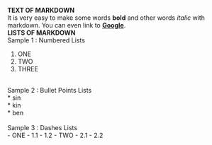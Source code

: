 **TEXT OF MARKDOWN**<br>
It is very easy to make some words **bold** and other words *italic* with markdown. You can even link to [**Google**](www.google.com).
<br>
**LISTS OF MARKDOWN**<br>
Sample 1 : Numbered Lists<br>
1. ONE<br>
2. TWO<br>
3. THREE<br>
<br>
Sample 2 : Bullet Points Lists<br>
* sin<br>
* kin<br>
* ben<br>
<br>
Sample 3 : Dashes Lists<br>
- ONE
  - 1.1
  - 1.2
- TWO
  - 2.1
  - 2.2
<br>
